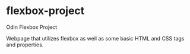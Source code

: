 # flexbox-project
Odin Flexbox Project

Webpage that utilizes flexbox as well as some basic HTML and CSS tags and properties.